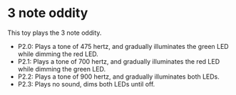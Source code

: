 # 3 note oddity

This toy plays the 3 note oddity.
- P2.0: Plays a tone of 475 hertz, and gradually illuminates the green LED
while dimming the red LED.
- P2.1: Plays a tone of 700 hertz, and gradually illuminates the red LED while
dimming the green LED.
- P2.2: Plays a tone of 900 hertz, and gradually illuminates both LEDs.
- P2.3: Plays no sound, dims both LEDs until off.
